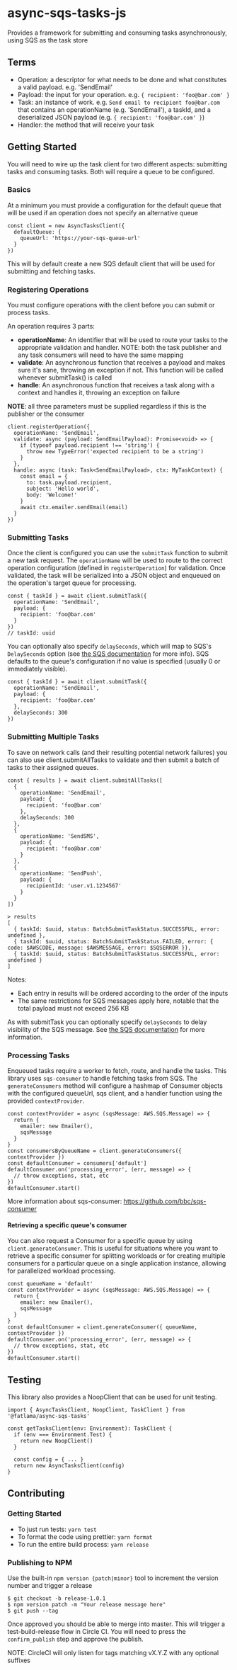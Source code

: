 # async-sqs-tasks-js

Provides a framework for submitting and consuming tasks asynchronously, using SQS as the task store

## Terms

* Operation: a descriptor for what needs to be done and what constitutes a valid payload. e.g. 'SendEmail'
* Payload: the input for your operation. e.g. `{ recipient: 'foo@bar.com' }`
* Task: an instance of work. e.g. `Send email to recipient foo@bar.com` that contains an operationName (e.g. 'SendEmail'), a taskId, and a deserialized JSON payload (e.g. `{ recipient: 'foo@bar.com' }`)
* Handler: the method that will receive your task

## Getting Started

You will need to wire up the task client for two different aspects: submitting tasks and consuming tasks. Both will require a queue to be configured.

### Basics

At a minimum you must provide a configuration for the default queue that will be used if an operation does not specify an alternative queue

```
const client = new AsyncTasksClient({
  defaultQueue: {
    queueUrl: 'https://your-sqs-queue-url'
  }
})
```

This will by default create a new SQS default client that will be used for submitting and fetching tasks.

### Registering Operations

You must configure operations with the client before you can submit or process tasks.

An operation requires 3 parts:

* **operationName**: An identifier that will be used to route your tasks to the appropriate validation and handler. NOTE: both the task publisher and any task consumers will need to have the same mapping
* **validate**: An asynchronous function that receives a payload and makes sure it's sane, throwing an exception if not. This function will be called whenever submitTask() is called
* **handle**: An asynchronous function that receives a task along with a context and handles it, throwing an exception on failure

**NOTE**: all three parameters must be supplied regardless if this is the publisher or the consumer

```
client.registerOperation({
  operationName: 'SendEmail',
  validate: async (payload: SendEmailPayload): Promise<void> => {
    if (typeof payload.recipient !== 'string') {
      throw new TypeError('expected recipient to be a string')
    }
  },
  handle: async (task: Task<SendEmailPayload>, ctx: MyTaskContext) {
    const email = {
      to: task.payload.recipient,
      subject: 'Hello world',
      body: 'Welcome!'
    }
    await ctx.emailer.sendEmail(email)
  }
})
```

### Submitting Tasks

Once the client is configured you can use the `submitTask` function to submit a new task request. The `operationName` will be used to route to the correct operation configuration (defined in `registerOperation`) for validation. Once validated, the task will be serialized into a JSON object and enqueued on the operation's target queue for processing.

```
const { taskId } = await client.submitTask({
  operationName: 'SendEmail',
  payload: {
    recipient: 'foo@bar.com'
  }
})
// taskId: uuid
```

You can optionally also specify `delaySeconds`, which will map to SQS's `DelaySeconds` option (see
[the SQS documentation](https://docs.aws.amazon.com/AWSSimpleQueueService/latest/APIReference/API_SendMessage.html) for
more info). SQS defaults to the queue's configuration if no value is specified (usually 0 or immediately visible).

```
const { taskId } = await client.submitTask({
  operationName: 'SendEmail',
  payload: {
    recipient: 'foo@bar.com'
  },
  delaySeconds: 300
})
```

### Submitting Multiple Tasks

To save on network calls (and their resulting potential network failures) you can also use client.submitAllTasks to validate and then submit a batch of tasks to their assigned queues.

```
const { results } = await client.submitAllTasks([
  {
    operationName: 'SendEmail',
    payload: {
      recipient: 'foo@bar.com'
    },
    delaySeconds: 300
  },
  {
    operationName: 'SendSMS',
    payload: {
      recipient: 'foo@bar.com'
    }
  },
  {
    operationName: 'SendPush',
    payload: {
      recipientId: 'user.v1.1234567'
    }
  }
])

> results
[
  { taskId: $uuid, status: BatchSubmitTaskStatus.SUCCESSFUL, error: undefined },
  { taskId: $uuid, status: BatchSubmitTaskStatus.FAILED, error: { code: $AWSCODE, message: $AWSMESSAGE, error: $SQSERROR }},
  { taskId: $uuid, status: BatchSubmitTaskStatus.SUCCESSFUL, error: undefined }
]
```

Notes:

* Each entry in results will be ordered according to the order of the inputs
* The same restrictions for SQS messages apply here, notable that the total payload must not exceed 256 KB

As with submitTask you can optionally specify `delaySeconds` to delay visibility of the SQS message. See [the SQS
documentation](https://docs.aws.amazon.com/AWSSimpleQueueService/latest/APIReference/API_SendMessageBatch.html) for more information.

### Processing Tasks

Enqueued tasks require a worker to fetch, route, and handle the tasks. This library uses `sqs-consumer` to handle fetching tasks from SQS. The `generateConsumers` method will configure a hashmap of Consumer objects with the configured queueUrl, sqs client, and a handler function using the provided `contextProvider`.

```
const contextProvider = async (sqsMessage: AWS.SQS.Message) => {
  return {
    emailer: new Emailer(),
    sqsMessage
  }
}
const consumersByQueueName = client.generateConsumers({ contextProvider })
const defaultConsumer = consumers['default']
defaultConsumer.on('processing_error', (err, message) => {
  // throw exceptions, stat, etc
})
defaultConsumer.start()
```

More information about sqs-consumer: https://github.com/bbc/sqs-consumer

#### Retrieving a specific queue's consumer

You can also request a Consumer for a specific queue by using `client.generateConsumer`. This is useful for situations where you want to retrieve a specific consumer for splitting workloads or for creating multiple consumers for a particular queue on a single application instance, allowing for parallelized workload processing.

```
const queueName = 'default'
const contextProvider = async (sqsMessage: AWS.SQS.Message) => {
  return {
    emailer: new Emailer(),
    sqsMessage
  }
}
const defaultConsumer = client.generateConsumer({ queueName, contextProvider })
defaultConsumer.on('processing_error', (err, message) => {
  // throw exceptions, stat, etc
})
defaultConsumer.start()
```

## Testing

This library also provides a NoopClient that can be used for unit testing.

```
import { AsyncTasksClient, NoopClient, TaskClient } from '@fatlama/async-sqs-tasks'

const getTasksClient(env: Environment): TaskClient {
  if (env === Environment.Test) {
    return new NoopClient()
  }

  const config = { ... }
  return new AsyncTasksClient(config)
}
```

## Contributing

### Getting Started

* To just run tests: `yarn test`
* To format the code using prettier: `yarn format`
* To run the entire build process: `yarn release`

### Publishing to NPM

Use the built-in `npm version {patch|minor}` tool to increment the version number and trigger a release

```
$ git checkout -b release-1.0.1
$ npm version patch -m "Your release message here"
$ git push --tag
```

Once approved you should be able to merge into master. This will trigger a test-build-release flow in Circle CI. You
will need to press the `confirm_publish` step and approve the publish.

NOTE: CircleCI will only listen for tags matching vX.Y.Z with any optional suffixes
